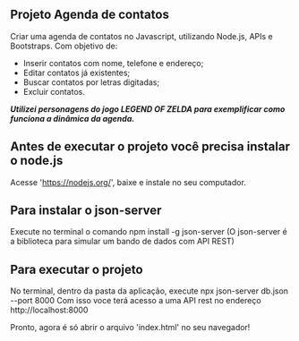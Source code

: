 ## Projeto Agenda de contatos
Criar uma agenda de contatos no Javascript, utilizando Node.js, APIs e Bootstraps.
Com objetivo de:
- Inserir contatos com nome, telefone e endereço;
- Editar contatos já existentes;
- Buscar contatos por letras digitadas;
- Excluir contatos.

***Utilizei personagens do jogo LEGEND OF ZELDA para exemplificar como funciona a dinâmica da agenda.***

## Antes de executar o projeto você precisa instalar o node.js
Acesse 'https://nodejs.org/', baixe e instale no seu computador.

## Para instalar o json-server
Execute no terminal o comando npm install -g json-server
(O json-server é a biblioteca para simular um bando de dados com API REST)

## Para executar o projeto
No terminal, dentro da pasta da aplicação, execute npx json-server db.json --port 8000
Com isso voce terá acesso a uma API rest no endereço http://localhost:8000

Pronto, agora é só abrir o arquivo 'index.html' no seu navegador!